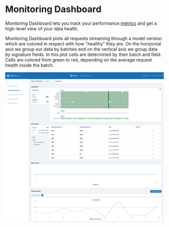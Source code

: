 # Monitoring Dashboard

Monitoring Dashboard lets you track your performance [metrics](../concepts.md#metrics) and get a high-level view of your data health.

Monitoring Dashboard plots all requests streaming through a model version which are colored in respect with how "healthy" they are. On the horizontal axis we group our data by batches and on the vertical axis we group data by signature fields. In this plot cells are determined by their batch and field. Cells are colored from green to red, depending on the average request health inside the batch.

![Monitoring Dashboard UI](../../.gitbook/assets/monitoring_screenshot%20%281%29%20%284%29%20%281%29.png)


